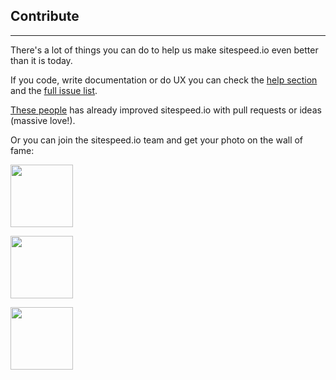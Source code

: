 ## Contribute
* * *

There's a lot of things you can do to help us make sitespeed.io even better than it is today.

If you code, write documentation or do UX you can check the [help section](https://github.com/sitespeedio/sitespeed.io/blob/master/HELP.md) and the [full issue list](https://github.com/sitespeedio/sitespeed.io/issues).

[These people](https://github.com/sitespeedio/sitespeed.io/blob/master/CONTRIBUTORS.md) has already improved sitespeed.io with pull requests or ideas (massive love!).

Or you can join the sitespeed.io team and get your photo on the wall of fame:

<a href="https://twitter.com/beenanner"><img src="{{site.baseurl}}/img/aboutus/jonathan.jpg" class="photo pull-left" width="100" height="100"></a>

<a href="https://twitter.com/tobiaslidskog"><img src="{{site.baseurl}}/img/aboutus/tobias.jpg" class="photo pull-left" width="100" height="100"></a>

<a href="https://twitter.com/soulislove"><img src="{{site.baseurl}}/img/aboutus/peter.jpg" class="photo pull-left" width="100" height="100"></a>
